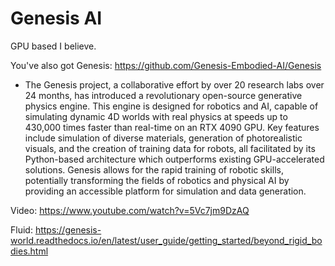 # Genesis AI

GPU based I believe.

You've also got Genesis: https://github.com/Genesis-Embodied-AI/Genesis
- The Genesis project, a collaborative effort by over 20 research labs over 24 months, has introduced a revolutionary open-source generative physics engine. This engine is designed for robotics and AI, capable of simulating dynamic 4D worlds with real physics at speeds up to 430,000 times faster than real-time on an RTX 4090 GPU. Key features include simulation of diverse materials, generation of photorealistic visuals, and the creation of training data for robots, all facilitated by its Python-based architecture which outperforms existing GPU-accelerated solutions. Genesis allows for the rapid training of robotic skills, potentially transforming the fields of robotics and physical AI by providing an accessible platform for simulation and data generation.

Video: https://www.youtube.com/watch?v=5Vc7jm9DzAQ

Fluid: https://genesis-world.readthedocs.io/en/latest/user_guide/getting_started/beyond_rigid_bodies.html